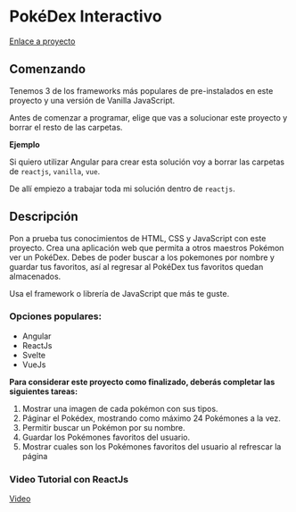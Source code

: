 # PokéDex Interactivo

[Enlace a proyecto](https://codealo.dev/proyecto/pokedex-interactivo)

## Comenzando

Tenemos 3 de los frameworks más populares de pre-instalados en este proyecto y una versión de Vanilla JavaScript.

Antes de comenzar a programar, elige que vas a solucionar este proyecto y borrar el resto de las carpetas.

**Ejemplo**

Si quiero utilizar Angular para crear esta solución voy a borrar las carpetas de `reactjs`, `vanilla`, `vue`.

De allí empiezo a trabajar toda mi solución dentro de `reactjs`.

## Descripción

Pon a prueba tus conocimientos de HTML, CSS y JavaScript con este proyecto. Crea una aplicación web que permita a otros maestros Pokémon ver un PokéDex. Debes de poder buscar a los pokemones por nombre y guardar tus favoritos, así al regresar al PokéDex tus favoritos quedan almacenados.

Usa el framework o librería de JavaScript que más te guste.

### Opciones populares:

- Angular
- ReactJs
- Svelte
- VueJs

**Para considerar este proyecto como finalizado, deberás completar las siguientes tareas:**

1. Mostrar una imagen de cada pokémon con sus tipos.
2. Páginar el Pokédex, mostrando como máximo 24 Pokémones a la vez.
3. Permitir buscar un Pokémon por su nombre.
4. Guardar los Pokémones favoritos del usuario.
5. Mostrar cuales son los Pokémones favoritos del usuario al refrescar la página

### Video Tutorial con ReactJs

[Video](https://www.youtube.com/watch?v=IFWvfZaKF_w)